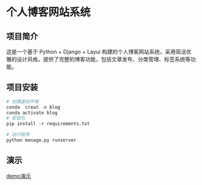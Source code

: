 # 个人博客网站系统

## 项目简介

这是一个基于 Python + Django + Layui 构建的个人博客网站系统，采用简洁优雅的设计风格，提供了完整的博客功能，包括文章发布、分类管理、标签系统等功能。

## 项目安装

```python
# 创建虚拟环境
conda  creat -n blog
conda activate blog
# 安装包
pip install -r requirements.txt

# 运行程序
python manage.py runserver
```

## 演示

[demo演示](http://117.72.211.78/blog/)

